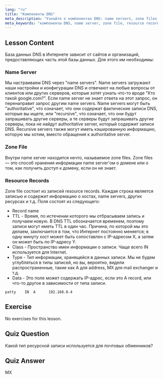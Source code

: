 ```yaml
---
lang: "ru"
title: "Компоненты DNS"
meta_description: "Узнайте о компонентах DNS: name servers, zone files и resource records. Поймите, как работает DNS для начинающих. Начните свой путь в сетевых технологиях Linux!"
meta_keywords: "компоненты DNS, name server, zone file, resource records, учебник по DNS, сетевые технологии Linux, руководство для начинающих"
---
```


## Lesson Content

База данных DNS в Интернете зависит от сайтов и организаций, предоставляющих часть этой базы данных. Для этого им необходимы:

### Name Server

Мы настраиваем DNS через "name servers". Name servers загружают наши настройки и конфигурации DNS и отвечают на любые вопросы от клиентов или других серверов, которые хотят узнать что-то вроде "Кто такой google.com?". Если name server не знает ответа на этот запрос, он перенаправит запрос другим name servers. Name servers могут быть "authoritative", что означает, что они содержат фактические записи DNS, которые вы ищете, или "recursive", что означает, что они будут запрашивать другие серверы, а те серверы будут запрашивать другие серверы, пока не найдут authoritative server, который содержит записи DNS. Recursive servers также могут иметь кэшированную информацию, которую мы хотим, вместо обращения к authoritative server.

### Zone File

Внутри name server находится нечто, называемое zone files. Zone files — это способ хранения информации name server'ом о домене или о том, как получить доступ к домену, если он не знает.

### Resource Records

Zone file состоит из записей resource records. Каждая строка является записью и содержит информацию о хостах, name servers, других ресурсах и т.д. Поля состоят из следующего:

- Record name
- TTL - Время, по истечении которого мы отбрасываем запись и получаем новую. В DNS TTL обозначается временем, поэтому записи могут иметь TTL в один час. Причина, по которой мы это делаем, заключается в том, что Интернет постоянно меняется; в одну минуту хост может быть сопоставлен с IP-адресом X, а затем он может быть по IP-адресу Y.
- Class - Пространство имен информации о записи. Чаще всего IN используется для Internet.
- Type - Тип информации, хранящейся в данных записи. Мы не будем углубляться в типы записей, но вы, вероятно, видели распространенные, такие как A для address, MX для mail exchanger и т.д.
- Data - Это поле может содержать IP-адрес, если это A record, или что-то другое в зависимости от типа записи.

```plaintext
patty    IN  A      192.168.0.4
```

## Exercise

No exercises for this lesson.

## Quiz Question

Какой тип ресурсной записи используется для почтовых обменников?

## Quiz Answer

MX
